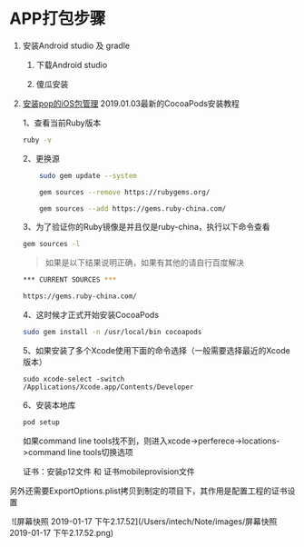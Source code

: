 # APP打包步骤 

1. 安装Android studio 及 gradle

   1. 下载Android studio

   2. 傻瓜安装

      

2. [安装pop的iOS包管理](https://www.jianshu.com/p/f43b5964f582)
    2019.01.03最新的CocoaPods安装教程

     1、查看当前Ruby版本

    ```sh
    ruby -v
    ```

    2、更换源

    ```sh
        sudo gem update --system
    
        gem sources --remove https://rubygems.org/
    
        gem sources --add https://gems.ruby-china.com/
    ```

    

    3、为了验证你的Ruby镜像是并且仅是ruby-china，执行以下命令查看

    ```sh
    gem sources -l
    ```

    >如果是以下结果说明正确，如果有其他的请自行百度解决

    ```sh
    *** CURRENT SOURCES ***
    
    https://gems.ruby-china.com/
    ```

    4、这时候才正式开始安装CocoaPods

    ```sh
    sudo gem install -n /usr/local/bin cocoapods
    ```

    5、如果安装了多个Xcode使用下面的命令选择（一般需要选择最近的Xcode版本）

    ```
    sudo xcode-select -switch /Applications/Xcode.app/Contents/Developer
    ```

    6、安装本地库

    ```sh
    pod setup
    ```

    

    如果command line tools找不到，则进入xcode->perferece->locations->command line tools切换选项

     

    证书：安装p12文件 和 证书mobileprovision文件



​	另外还需要ExportOptions.plist拷贝到制定的项目下，其作用是配置工程的证书设置

​	![屏幕快照 2019-01-17 下午2.17.52](/Users/intech/Note/images/屏幕快照 2019-01-17 下午2.17.52.png)



